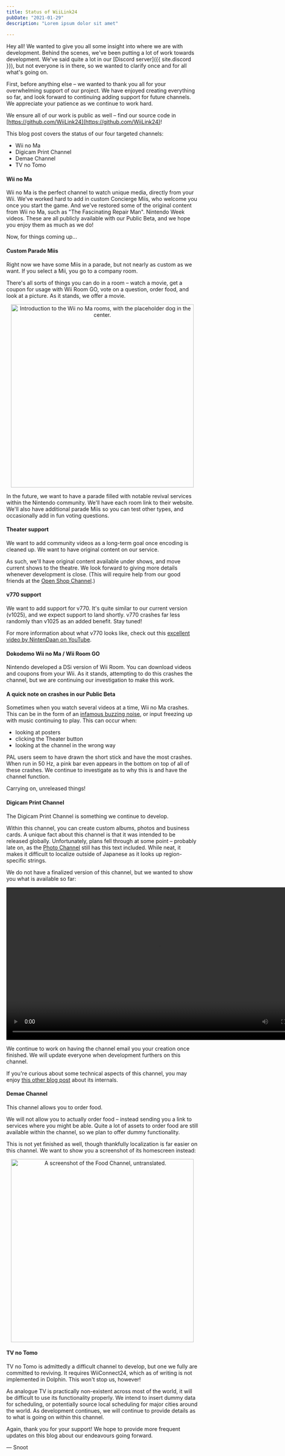 ```yaml
---
title: Status of WiiLink24
pubDate: "2021-01-29"
description: "Lorem ipsum dolor sit amet"
 
---
```


Hey all! We wanted to give you all some insight into where we are with development. Behind the scenes, we've been putting a lot of work towards development. We've said quite a lot in our [Discord server]({{ site.discord }}), but not everyone is in there, so we wanted to clarify once and for all what's going on.

First, before anything else – we wanted to thank you all for your overwhelming support of our project. We have enjoyed creating everything so far, and look forward to continuing adding support for future channels. We appreciate your patience as we continue to work hard.

We ensure all of our work is public as well – find our source code in [https://github.com/WiiLink24](https://github.com/WiiLink24)!

This blog post covers the status of our four targeted channels:

- Wii no Ma
- Digicam Print Channel
- Demae Channel
- TV no Tomo

#### Wii no Ma

Wii no Ma is the perfect channel to watch unique media, directly from your Wii. We've worked hard to add in custom Concierge Miis, who welcome you once you start the game. And we've restored some of the original content from Wii no Ma, such as "The Fascinating Repair Man". Nintendo Week videos. These are all publicly available with our Public Beta, and we hope you enjoy them as much as we do!

Now, for things coming up...

#### Custom Parade Miis

Right now we have some Miis in a parade, but not nearly as custom as we want. If you select a Mii, you go to a company room.

There's all sorts of things you can do in a room – watch a movie, get a coupon for usage with Wii Room GO, vote on a question, order food, and look at a picture. As it stands, we offer a movie.

<center><img src="https://owo.whats-th.is/8tLtm1L.png" height="480" alt="Introduction to the Wii no Ma rooms, with the placeholder dog in the center."></center>

In the future, we want to have a parade filled with notable revival services within the Nintendo community. We'll have each room link to their website. We'll also have additional parade Miis so you can test other types, and occasionally add in fun voting questions.

#### Theater support

We want to add community videos as a long-term goal once encoding is cleaned up. We want to have original content on our service.

As such, we'll have original content available under shows, and move current shows to the theatre. We look forward to giving more details whenever development is close. (This will require help from our good friends at the [Open Shop Channel](https://oscwii.org/).)

#### v770 support

We want to add support for v770. It's quite similar to our current version (v1025), and we expect support to land shortly. v770 crashes far less randomly than v1025 as an added benefit. Stay tuned!

For more information about what v770 looks like, check out this [excellent video by NintenDaan on YouTube](https://youtu.be/9QEp0DBP4ko).

#### Dokodemo Wii no Ma / Wii Room GO

Nintendo developed a DSi version of Wii Room. You can download videos and coupons from your Wii. As it stands, attempting to do this crashes the channel, but we are continuing our investigation to make this work.

#### A quick note on crashes in our Public Beta

Sometimes when you watch several videos at a time, Wii no Ma crashes. This can be in the form of an [infamous buzzing noise](https://youtu.be/JV33mE_Le84), or input freezing up with music continuing to play. This can occur when:

- looking at posters
- clicking the Theater button
- looking at the channel in the wrong way

PAL users seem to have drawn the short stick and have the most crashes. When run in 50 Hz, a pink bar even appears in the bottom on top of all of these crashes. We continue to investigate as to why this is and have the channel function.

Carrying on, unreleased things!

#### Digicam Print Channel

The Digicam Print Channel is something we continue to develop.

Within this channel, you can create custom albums, photos and business cards. A unique fact about this channel is that it was intended to be released globally. Unfortunately, plans fell through at some point – probably late on, as the [Photo Channel](https://tcrf.net/Photo_Channel#Unused_Text) still has this text included. While neat, it makes it difficult to localize outside of Japanese as it looks up region-specific strings.

We do not have a finalized version of this channel, but we wanted to show you what is available so far:

<center><video src="https://owo.whats-th.is/2pTfLVx.mp4" height="400" alt="A video showing Digicam's main features." controls></video></center>

We continue to work on having the channel email you your creation once finished. We will update everyone when development furthers on this channel.

If you're curious about some technical aspects of this channel, you may enjoy [this other blog post](https://blog.joscomputing.space/extending-werkzeug-for-no-sane-reason) about its internals.

#### Demae Channel

This channel allows you to order food.

We will not allow you to actually order food – instead sending you a link to services where you might be able. Quite a lot of assets to order food are still available within the channel, so we plan to offer dummy functionality.

This is not yet finished as well, though thankfully localization is far easier on this channel. We want to show you a screenshot of its homescreen instead:

<center><img src="https://owo.whats-th.is/2yZcLmb.png" height="480" alt="A screenshot of the Food Channel, untranslated."></center>

#### TV no Tomo

TV no Tomo is admittedly a difficult channel to develop, but one we fully are committed to reviving. It requires WiiConnect24, which as of writing is not implemented in Dolphin. This won't stop us, however!

As analogue TV is practically non-existent across most of the world, it will be difficult to use its functionality properly. We intend to insert dummy data for scheduling, or potentially source local scheduling for major cities around the world. As development continues, we will continue to provide details as to what is going on within this channel.

Again, thank you for your support! We hope to provide more frequent updates on this blog about our endeavours going forward.

&mdash; Snoot
